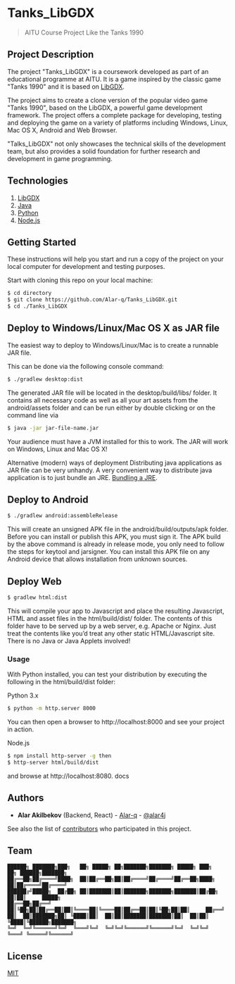 # Tanks_LibGDX
> AITU Course Project 
> Like the Tanks 1990


## Project Description
The project "Tanks_LibGDX" is a coursework 
developed as part of an educational programme at AITU. 
It is a game inspired by the classic 
game "Tanks 1990" and it is based on [LibGDX](https://libgdx.com/wiki/).

The project aims to create a clone version of the popular 
video game "Tanks 1990", based on the LibGDX, a powerful game 
development framework. The project offers a complete package for developing, 
testing and deploying the game on a variety of platforms 
including Windows, Linux, Mac OS X, Android and Web Browser.

"Talks_LibGDX" not only showcases the technical skills of the development team, 
but also provides a solid foundation for further research and development in game programming.

## Technologies

1. [LibGDX](https://libgdx.com/wiki/ "LibGDX")
2. [Java](https://www.oracle.com/cis/java/ "Java")
3. [Python](https://www.python.org/downloads/ "Python")
4. [Node.js](https://nodejs.org/en/ "Node.js")


## Getting Started
These instructions will help you start and run a copy of the project 
on your local computer for development and testing purposes.

Start with cloning this repo on your local machine:
```sh
$ cd directory
$ git clone https://github.com/Alar-q/Tanks_LibGDX.git
$ cd ./Tanks_LibGDX
```


## Deploy to Windows/Linux/Mac OS X as JAR file

The easiest way to deploy to Windows/Linux/Mac is to create a runnable JAR file. 

This can be done via the following console command: 
```sh
$ ./gradlew desktop:dist
```

The generated JAR file will be located in the desktop/build/libs/ folder. 
It contains all necessary code as well as all your art assets from the android/assets folder 
and can be run either by double clicking or on the command line via 
```sh
$ java -jar jar-file-name.jar
```
Your audience must have a JVM installed for this to work. 
The JAR will work on Windows, Linux and Mac OS X!

Alternative (modern) ways of deployment
Distributing java applications as JAR file can be very unhandy.
A very convenient way to distribute java application is to just bundle an JRE. [Bundling a JRE](https://libgdx.com/wiki/deployment/bundling-a-jre).


## Deploy to Android

```sh
$ ./gradlew android:assembleRelease
```

This will create an unsigned APK file in the android/build/outputs/apk folder. 
Before you can install or publish this APK, you must sign it. 
The APK build by the above command is already in release mode, you only need to follow the steps for keytool and jarsigner. 
You can install this APK file on any Android device that allows installation from unknown sources.


## Deploy Web

```sh
$ gradlew html:dist
```
This will compile your app to Javascript and place the resulting Javascript, HTML and asset files in the html/build/dist/ folder. 
The contents of this folder have to be served up by a web server, e.g. Apache or Nginx. 
Just treat the contents like you’d treat any other static HTML/Javascript site. 
There is no Java or Java Applets involved!

### Usage

With Python installed, you can test your distribution by executing the following in the html/build/dist folder:

Python 3.x
```sh
$ python -m http.server 8000
```
You can then open a browser to http://localhost:8000 and see your project in action.

Node.js 
```sh
$ npm install http-server -g then 
$ http-server html/build/dist 
```
and browse at http://localhost:8080. docs


## Authors

* **Alar Akilbekov** (Backend, React) - [Alar-q](https://github.com/alar-q) - [@alar4j](https://t.me/alar4j)

See also the list of [contributors](https://github.com/Alar-q/Tanks_LibGDX/graphs/contributors) who participated in this project.

## Team
```
██████╗ ███████╗███╗   ██╗ █████╗ ██╗███████╗███████╗ █████╗ ███╗   ██╗ ██████╗███████╗   
██╔══██╗██╔════╝████╗  ██║██╔══██╗██║██╔════╝██╔════╝██╔══██╗████╗  ██║██╔════╝██╔════╝    
██████╔╝█████╗  ██╔██╗ ██║███████║██║███████╗███████╗███████║██╔██╗ ██║██║     █████╗    
██╔══██╗██╔══╝  ██║╚██╗██║██╔══██║██║╚════██║╚════██║██╔══██║██║╚██╗██║██║     ██╔══╝    
██║  ██║███████╗██║ ╚████║██║  ██║██║███████║███████║██║  ██║██║ ╚████║╚██████╗███████╗     
╚═╝  ╚═╝╚══════╝╚═╝  ╚═══╝╚═╝  ╚═╝╚═╝╚══════╝╚══════╝╚═╝  ╚═╝╚═╝  ╚═══╝ ╚═════╝╚══════╝    
```

## License
[MIT](https://github.com/Alar-q/Tanks_LibGDX/blob/main/LICENSE)